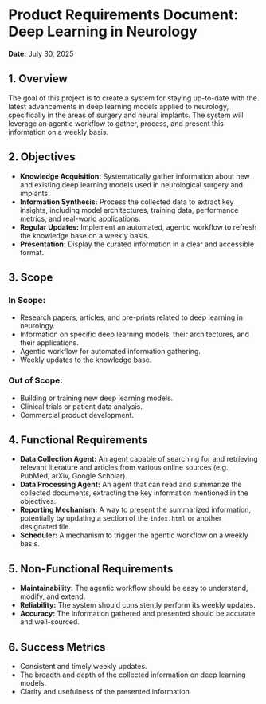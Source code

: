 # Product Requirements Document: Deep Learning in Neurology

**Date:** July 30, 2025

## 1. Overview

The goal of this project is to create a system for staying up-to-date with the latest advancements in deep learning models applied to neurology, specifically in the areas of surgery and neural implants. The system will leverage an agentic workflow to gather, process, and present this information on a weekly basis.

## 2. Objectives

*   **Knowledge Acquisition:** Systematically gather information about new and existing deep learning models used in neurological surgery and implants.
*   **Information Synthesis:** Process the collected data to extract key insights, including model architectures, training data, performance metrics, and real-world applications.
*   **Regular Updates:** Implement an automated, agentic workflow to refresh the knowledge base on a weekly basis.
*   **Presentation:** Display the curated information in a clear and accessible format.

## 3. Scope

### In Scope:

*   Research papers, articles, and pre-prints related to deep learning in neurology.
*   Information on specific deep learning models, their architectures, and their applications.
*   Agentic workflow for automated information gathering.
*   Weekly updates to the knowledge base.

### Out of Scope:

*   Building or training new deep learning models.
*   Clinical trials or patient data analysis.
*   Commercial product development.

## 4. Functional Requirements

*   **Data Collection Agent:** An agent capable of searching for and retrieving relevant literature and articles from various online sources (e.g., PubMed, arXiv, Google Scholar).
*   **Data Processing Agent:** An agent that can read and summarize the collected documents, extracting the key information mentioned in the objectives.
*   **Reporting Mechanism:** A way to present the summarized information, potentially by updating a section of the `index.html` or another designated file.
*   **Scheduler:** A mechanism to trigger the agentic workflow on a weekly basis.

## 5. Non-Functional Requirements

*   **Maintainability:** The agentic workflow should be easy to understand, modify, and extend.
*   **Reliability:** The system should consistently perform its weekly updates.
*   **Accuracy:** The information gathered and presented should be accurate and well-sourced.

## 6. Success Metrics

*   Consistent and timely weekly updates.
*   The breadth and depth of the collected information on deep learning models.
*   Clarity and usefulness of the presented information.
